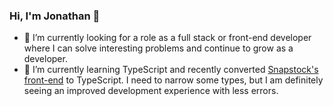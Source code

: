 ### Hi, I'm Jonathan 👋

- 🔭 I’m currently looking for a role as a full stack or front-end developer where I can solve interesting problems and continue to grow as a developer.
- 🌱 I’m currently learning TypeScript and recently converted [Snapstock's front-end](https://github.com/jonyonson/snapstock-fe) to TypeScript. I need to narrow some types, but I am definitely seeing an improved development experience with less errors.

<!--
**jonyonson/jonyonson** is a ✨ _special_ ✨ repository because its `README.md` (this file) appears on your GitHub profile.

Here are some ideas to get you started:

- 🔭 I’m currently working on ...
- 🌱 I’m currently learning ...
- 👯 I’m looking to collaborate on ...
- 🤔 I’m looking for help with ...
- 💬 Ask me about ...
- 📫 How to reach me: ...
- 😄 Pronouns: ...
- ⚡ Fun fact: ...
-->
